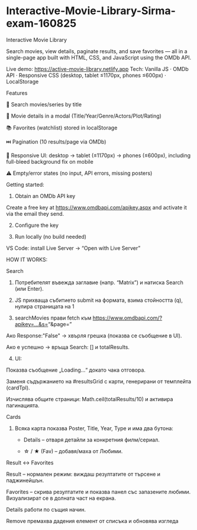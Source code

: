 # Interactive-Movie-Library-Sirma-exam-160825

Interactive Movie Library

Search movies, view details, paginate results, and save favorites — all in a single-page app built with HTML, CSS, and JavaScript using the OMDb API.

Live demo: https://active-movie-library.netlify.app
Tech: Vanilla JS · OMDb API · Responsive CSS (desktop, tablet ≤1170px, phones ≤600px) · LocalStorage

Features

🔎 Search movies/series by title

📄 Movie details in a modal (Title/Year/Genre/Actors/Plot/Rating)

📚 Favorites (watchlist) stored in localStorage

⏭️ Pagination (10 results/page via OMDb)

📱 Responsive UI: desktop → tablet (≤1170px) → phones (≤600px), including full-bleed background fix on mobile

⚠️ Empty/error states (no input, API errors, missing posters)

Getting started:
1) Obtain an OMDb API key

Create a free key at https://www.omdbapi.com/apikey.aspx and activate it via the email they send.

2) Configure the key

3) Run locally (no build needed)

VS Code: install Live Server → “Open with Live Server”

HOW IT WORKS:

 Search

1. Потребителят въвежда заглавие (напр. “Matrix”) и натиска Search (или Enter).

2. JS прихваща събитието submit на формата, взима стойността (q), нулира страницата на 1




3. searchMovies прави fetch към https://www.omdbapi.com/?apikey=...&s=<q>&page=<n>

Ако Response:"False" → хвърля грешка (показва се съобщение в UI).

Ако е успешно → връща Search: [] и totalResults.

4. UI:

Показва съобщение „Loading…“ докато чака отговора.

Заменя съдържанието на #resultsGrid с карти, генерирани от темплейта (cardTpl).

Изчислява общите страници: Math.ceil(totalResults/10) и активира пагинацията.

 Cards 

1. Всяка карта показва Poster, Title, Year, Type и има два бутона:

   - Details – отваря детайли за конкретния филм/сериал.

   - ☆ / ★ (Fav) – добавя/махa от Любими.

Result ↔ Favorites

Result – нормален режим: виждаш резултатите от търсене и паджинейшън.

Favorites – скрива резултатите и показва панел със запазените любими. Визуализират се в долната част на екрана.

Details работи по същия начин.

Remove премахва дадения елемент от списъка и обновява изгледа

